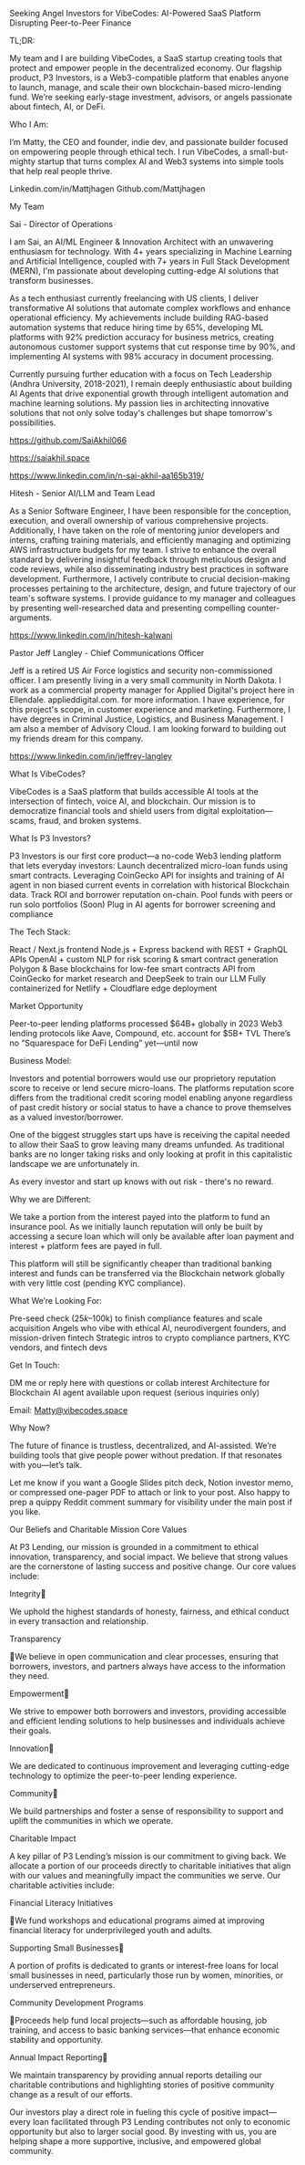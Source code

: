 Seeking Angel Investors for VibeCodes: AI-Powered SaaS Platform Disrupting Peer-to-Peer Finance


TL;DR: 

My team and I are building VibeCodes, a SaaS startup creating tools that protect and empower people in the decentralized economy. Our flagship product, P3 Investors, is a Web3-compatible platform that enables anyone to launch, manage, and scale their own blockchain-based micro-lending fund. We’re seeking early-stage investment, advisors, or angels passionate about fintech, AI, or DeFi.

Who I Am:

I’m Matty, the CEO and founder, indie dev, and passionate builder focused on empowering people through ethical tech. I run VibeCodes, a small-but-mighty startup that turns complex AI and Web3 systems into simple tools that help real people thrive.

Linkedin.com/in/Mattjhagen
Github.com/Mattjhagen

My Team

Sai - Director of Operations

I am Sai, an AI/ML Engineer & Innovation Architect with an unwavering enthusiasm for technology. With 4+ years specializing in Machine Learning and Artificial Intelligence, coupled with 7+ years in Full Stack Development (MERN), I'm passionate about developing cutting-edge AI solutions that transform businesses.

As a tech enthusiast currently freelancing with US clients, I deliver transformative AI solutions that automate complex workflows and enhance operational efficiency. My achievements include building RAG-based automation systems that reduce hiring time by 65%, developing ML platforms with 92% prediction accuracy for business metrics, creating autonomous customer support systems that cut response time by 90%, and implementing AI systems with 98% accuracy in document processing.

Currently pursuing further education with a focus on Tech Leadership (Andhra University, 2018-2021), I remain deeply enthusiastic about building AI Agents that drive exponential growth through intelligent automation and machine learning solutions. My passion lies in architecting innovative solutions that not only solve today's challenges but shape tomorrow's possibilities.

https://github.com/SaiAkhil066

https://saiakhil.space

https://www.linkedin.com/in/n-sai-akhil-aa165b319/

Hitesh - Senior AI/LLM and Team Lead

As a Senior Software Engineer, I have been responsible for the conception, execution, and overall ownership of various comprehensive projects. Additionally, I have taken on the role of mentoring junior developers and interns, crafting training materials, and efficiently managing and optimizing AWS infrastructure budgets for my team.
I strive to enhance the overall standard by delivering insightful feedback through meticulous design and code reviews, while also disseminating industry best practices in software development. Furthermore, I actively contribute to crucial decision-making processes pertaining to the architecture, design, and future trajectory of our team's software systems. I provide guidance to my manager and colleagues by presenting well-researched data and presenting compelling counter-arguments.

https://www.linkedin.com/in/hitesh-kalwani

Pastor Jeff Langley - Chief Communications Officer

Jeff is a retired US Air Force logistics and security non-commissioned officer. I am presently living in a very small community in North Dakota. I work as a commercial property manager for Applied Digital's project here in Ellendale. applieddigital.com. for more information. I have experience, for this project's scope, in customer experience and marketing. Furthermore, I have degrees in Criminal Justice, Logistics, and Business Management. I am also a member of Advisory Cloud. I am looking forward to building out my friends dream for this company.

https://www.linkedin.com/in/jeffrey-langley

What Is VibeCodes?

VibeCodes is a SaaS platform that builds accessible AI tools at the intersection of fintech, voice AI, and blockchain. Our mission is to democratize financial tools and shield users from digital exploitation—scams, fraud, and broken systems.

 What Is P3 Investors?

P3 Investors is our first core product—a no-code Web3 lending platform that lets everyday investors:
Launch decentralized micro-loan funds using smart contracts. Leveraging CoinGecko API for insights and training of AI agent in non biased current events in correlation with historical Blockchain data.
Track ROI and borrower reputation on-chain.
Pool funds with peers or run solo portfolios
(Soon) Plug in AI agents for borrower screening and compliance


The Tech Stack:

React / Next.js frontend
Node.js + Express backend with REST + GraphQL APIs
OpenAI + custom NLP for risk scoring & smart contract generation
Polygon & Base blockchains for low-fee smart contracts
API from CoinGecko for market research and DeepSeek to train our LLM
Fully containerized for Netlify + Cloudflare edge deployment

Market Opportunity

Peer-to-peer lending platforms processed $64B+ globally in 2023
Web3 lending protocols like Aave, Compound, etc. account for $5B+ TVL
There’s no “Squarespace for DeFi Lending” yet—until now

Business Model:

Investors and potential borrowers would use our proprietory reputation score to receive or lend secure micro-loans. The platforms reputation score differs from the traditional credit scoring model enabling anyone regardless of past credit history or social status to have a chance to prove themselves as a valued investor/borrower.

One of the biggest struggles start ups have is receiving the capital needed to allow their SaaS to grow leaving many dreams unfunded. As traditional banks are no longer taking risks and only looking at profit in this capitalistic landscape we are unfortunately in. 

As every investor and start up knows with out risk - there's no reward.

Why we are Different: 

We take a portion from the interest payed into the platform to fund an insurance pool. As we initially launch reputation will only be built by accessing a secure loan which will only be available after loan payment and interest + platform fees are payed in full. 

This platform will still be significantly cheaper than traditional banking interest and funds can be transferred via the Blockchain network globally with very little cost (pending KYC compliance).

What We’re Looking For:

Pre-seed check ($25k–$100k) to finish compliance features and scale acquisition
Angels who vibe with ethical AI, neurodivergent founders, and mission-driven fintech
Strategic intros to crypto compliance partners, KYC vendors, and fintech devs

Get In Touch:

DM me or reply here with questions or collab interest
Architecture for Blockchain AI agent available upon request (serious inquiries only)

Email: Matty@vibecodes.space

Why Now?

The future of finance is trustless, decentralized, and AI-assisted. We’re building tools that give people power without predation. If that resonates with you—let’s talk.

Let me know if you want a Google Slides pitch deck, Notion investor memo, or compressed one-pager PDF to attach or link to your post.
Also happy to prep a quippy Reddit comment summary for visibility under the main post if you like.

Our Beliefs and Charitable Mission
Core Values

At P3 Lending, our mission is grounded in a commitment to ethical innovation, transparency, and social impact. We believe that strong values are the cornerstone of lasting success and positive change. Our core values include:

Integrity

We uphold the highest standards of honesty, fairness, and ethical conduct in every transaction and relationship.

Transparency

We believe in open communication and clear processes, ensuring that borrowers, investors, and partners always have access to the information they need.

Empowerment

We strive to empower both borrowers and investors, providing accessible and efficient lending solutions to help businesses and individuals achieve their goals.

Innovation

We are dedicated to continuous improvement and leveraging cutting-edge technology to optimize the peer-to-peer lending experience.

Community

We build partnerships and foster a sense of responsibility to support and uplift the communities in which we operate.

Charitable Impact

A key pillar of P3 Lending’s mission is our commitment to giving back. We allocate a portion of our proceeds directly to charitable initiatives that align with our values and meaningfully impact the communities we serve. Our charitable activities include:

Financial Literacy Initiatives

We fund workshops and educational programs aimed at improving financial literacy for underprivileged youth and adults.

Supporting Small Businesses

A portion of profits is dedicated to grants or interest-free loans for local small businesses in need, particularly those run by women, minorities, or underserved entrepreneurs.

Community Development Programs

Proceeds help fund local projects—such as affordable housing, job training, and access to basic banking services—that enhance economic stability and opportunity.

Annual Impact Reporting

We maintain transparency by providing annual reports detailing our charitable contributions and highlighting stories of positive community change as a result of our efforts.

Our investors play a direct role in fueling this cycle of positive impact—every loan facilitated through P3 Lending contributes not only to economic opportunity but also to larger social good. By investing with us, you are helping shape a more supportive, inclusive, and empowered global community.
